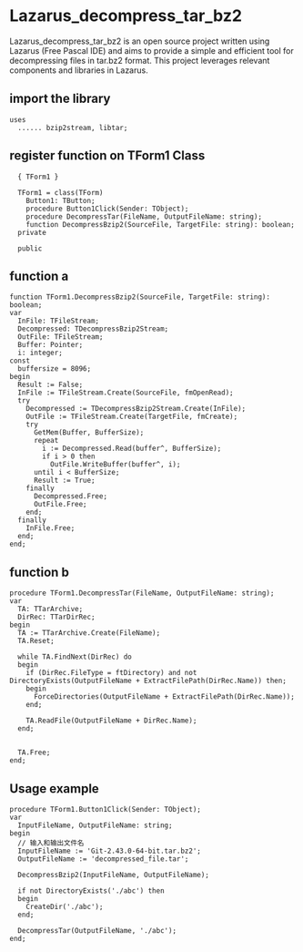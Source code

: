 # Lazarus_decompress_tar_bz2
Lazarus_decompress_tar_bz2 is an open source project written using Lazarus (Free Pascal IDE) and aims to provide a simple and efficient tool for decompressing files in tar.bz2 format. This project leverages relevant components and libraries in Lazarus.

## import the library
```
uses
  ...... bzip2stream, libtar;
```

## register function on TForm1 Class
```
  { TForm1 }

  TForm1 = class(TForm)
    Button1: TButton;
    procedure Button1Click(Sender: TObject);
    procedure DecompressTar(FileName, OutputFileName: string);
    function DecompressBzip2(SourceFile, TargetFile: string): boolean;
  private

  public  
```

## function a
```
function TForm1.DecompressBzip2(SourceFile, TargetFile: string): boolean;
var
  InFile: TFileStream;
  Decompressed: TDecompressBzip2Stream;
  OutFile: TFileStream;
  Buffer: Pointer;
  i: integer;
const
  buffersize = 8096;
begin
  Result := False;
  InFile := TFileStream.Create(SourceFile, fmOpenRead);
  try
    Decompressed := TDecompressBzip2Stream.Create(InFile);
    OutFile := TFileStream.Create(TargetFile, fmCreate);
    try
      GetMem(Buffer, BufferSize);
      repeat
        i := Decompressed.Read(buffer^, BufferSize);
        if i > 0 then
          OutFile.WriteBuffer(buffer^, i);
      until i < BufferSize;
      Result := True;
    finally
      Decompressed.Free;
      OutFile.Free;
    end;
  finally
    InFile.Free;
  end;
end; 
```


## function b
```
procedure TForm1.DecompressTar(FileName, OutputFileName: string);
var
  TA: TTarArchive;
  DirRec: TTarDirRec;
begin
  TA := TTarArchive.Create(FileName);
  TA.Reset;

  while TA.FindNext(DirRec) do
  begin
    if (DirRec.FileType = ftDirectory) and not DirectoryExists(OutputFileName + ExtractFilePath(DirRec.Name)) then;
    begin
      ForceDirectories(OutputFileName + ExtractFilePath(DirRec.Name));
    end;

    TA.ReadFile(OutputFileName + DirRec.Name);
  end;


  TA.Free;
end;       
```


## Usage example
```
procedure TForm1.Button1Click(Sender: TObject);
var
  InputFileName, OutputFileName: string;
begin
  // 输入和输出文件名
  InputFileName := 'Git-2.43.0-64-bit.tar.bz2';
  OutputFileName := 'decompressed_file.tar';

  DecompressBzip2(InputFileName, OutputFileName);

  if not DirectoryExists('./abc') then
  begin
    CreateDir('./abc');
  end;

  DecompressTar(OutputFileName, './abc');
end;   
```
